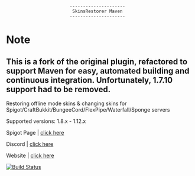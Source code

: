 							---------------------
							 SkinsRestorer Maven
							---------------------

 # Note
 This is a fork of the original plugin, refactored to support Maven for easy, automated building and continuous integration.
 Unfortunately, 1.7.10 support had to be removed.
 --------------
 Restoring offline mode skins & changing skins for Spigot/CraftBukkit/BungeeCord/FlexPipe/Waterfall/Sponge servers
  		  
 Supported versions: 1.8.x - 1.12.x
 
 Spigot Page | [click here](https://www.spigotmc.org/resources/skinsrestorer.2124/)
 
 Discord | [click here](https://discord.me/skinsrestorer)
 
 Website | [click here](https://skinsrestorer.net/)
 
 [![Build Status](https://travis-ci.org/DoNotSpamPls/SkinsRestorer.svg?branch=master)](https://travis-ci.org/DoNotSpamPls/SkinsRestorer)
